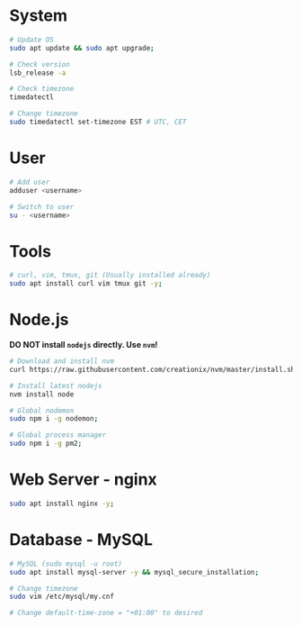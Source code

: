 # System

```bash
# Update OS
sudo apt update && sudo apt upgrade;

# Check version
lsb_release -a

# Check timezone
timedatectl

# Change timezone
sudo timedatectl set-timezone EST # UTC, CET
```

# User

```bash
# Add user
adduser <username>

# Switch to user
su - <username>
```

# Tools

```bash
# curl, vim, tmux, git (Usually installed already)
sudo apt install curl vim tmux git -y;
```

# Node.js

**DO NOT install `nodejs` directly. Use `nvm`!**

```bash
# Download and install nvm
curl https://raw.githubusercontent.com/creationix/nvm/master/install.sh | bash;

# Install latest nodejs
nvm install node

# Global nodemon
sudo npm i -g nodemon;

# Global process manager
sudo npm i -g pm2;
```

# Web Server - nginx

```bash
sudo apt install nginx -y;
```

# Database - MySQL

```bash
# MySQL (sudo mysql -u root)
sudo apt install mysql-server -y && mysql_secure_installation;

# Change timezone
sudo vim /etc/mysql/my.cnf

# Change default-time-zone = "+01:00" to desired
```
